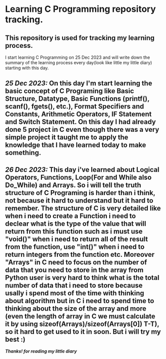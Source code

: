 # Learning C Programming repository tracking.
## This repository is used for tracking my learning process.
I start learning C Programming on 25 Dec 2023 and will write down the summary of the learning process every day(look like little my little diary) starting with this day.

***25 Dec 2023:*** On this day I'm start learning the basic concept of C Programing like Basic Structure, Datatype, Basic Functions (printf(), scanf(), fgets(), etc.), Format Specifiers and Constants, Arithmetic Operators, IF Statement and Switch Statement. On this day I had already done 5 project in C even though there was a very simple project it taught me to apply the knowledge that I have learned today to make something.
---
***26 Dec 2023:*** This day i've learned about Logical Operators, Functions, Loop(For and While also Do_While) and Arrays. So i will tell the truth structure of C Programing is harder than i think, not because it hard to understand but it hard to remember. The structure of C is very detailed like when i need to create a Function i need to declear what is the type of the value that will return from this function such as i must use "void()" when i need to return all of the result from the function, use "int()" when i need to return integers from the function etc. Moreover "Arrays" in C need to focus on the number of data that you need to store in the array from Python user is very hard to think what is the total number of data that i need to store because usally i spend most of the time with thinking about algorithm but in C i need to spend time to thinking about the size of the array and more (even the length of array in C we must calculate it by using sizeof(Arrays)/sizeof(Arrays[0]) T-T), so it hard to get used to it in soon. But i will try my best :)
---

***Thanks! for reading my little diary*** 